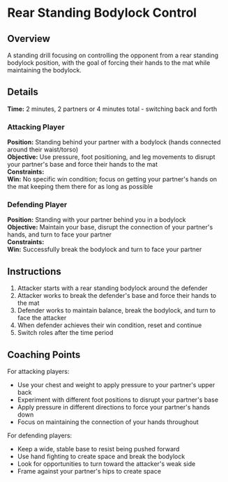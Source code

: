 # Rear Standing Bodylock Control

## Overview
A standing drill focusing on controlling the opponent from a rear standing bodylock position, with the goal of forcing their hands to the mat while maintaining the bodylock.

## Details
**Time:** 2 minutes, 2 partners or 4 minutes total - switching back and forth  

### Attacking Player
**Position:** Standing behind your partner with a bodylock (hands connected around their waist/torso)  
**Objective:** Use pressure, foot positioning, and leg movements to disrupt your partner's base and force their hands to the mat  
**Constraints:**  
**Win:** No specific win condition; focus on getting your partner's hands on the mat keeping them there for as long as possible  

### Defending Player
**Position:** Standing with your partner behind you in a bodylock  
**Objective:** Maintain your base, disrupt the connection of your partner's hands, and turn to face your partner  
**Constraints:**  
**Win:** Successfully break the bodylock and turn to face your partner  

## Instructions
1. Attacker starts with a rear standing bodylock around the defender
2. Attacker works to break the defender's base and force their hands to the mat
3. Defender works to maintain balance, break the bodylock, and turn to face the attacker
4. When defender achieves their win condition, reset and continue
5. Switch roles after the time period

## Coaching Points
For attacking players:
- Use your chest and weight to apply pressure to your partner's upper back
- Experiment with different foot positions to disrupt your partner's base
- Apply pressure in different directions to force your partner's hands down
- Focus on maintaining the connection of your hands throughout

For defending players:
- Keep a wide, stable base to resist being pushed forward
- Use hand fighting to create space and break the bodylock
- Look for opportunities to turn toward the attacker's weak side
- Frame against your partner's hips to create space
